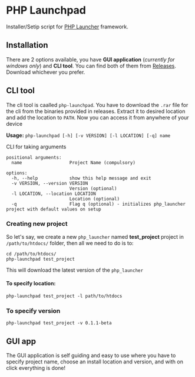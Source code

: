 # PHP Launchpad

Installer/Setip script for [PHP Launcher](https://github.com/hind-sagar-biswas/php_launcher) framework.

## Installation

There are 2 options available, you have **GUI application** (_currently for windows only_) and **CLI tool**. You can find both of them from [Releases](https://github.com/hind-sagar-biswas/php_launchpad/releases). Download whichever you prefer.

## CLI tool

The cli tool is caalled `php-launchpad`. You have to download the  `.rar` file for the cli from the binaries provided in releases. Extract it to desired location and add the location to `PATH`. Now you can access it from anywhere of your device

**Usage:** `php-launchpad [-h] [-v VERSION] [-l LOCATION] [-q] name`

CLI for taking arguments

```
positional arguments:
  name                  Project Name (compulsory)

options:
  -h, --help            show this help message and exit
  -v VERSION, --version VERSION
                        Version (optional)
  -l LOCATION, --location LOCATION
                        Location (optional)
  -q                    Flag q (optional) - initializes php_launcher project with default values on setup
```

### Creating new project

So let's say, we create a new `php_launcher` named **test_project** project in `/path/to/htdocs/` folder, then all we need to do is to:

```
cd /path/to/htdocs/
php-launchpad test_project
```

This will download the latest version of the `php_launcher`

#### To specify location:

```
php-launchpad test_project -l path/to/htdocs
```

### To specify version

```
php-launchpad test_project -v 0.1.1-beta
```

## GUI app

The GUI application is self guiding and easy to use where you have to specify project name, choose an install location and version, and with on click everything is done!
